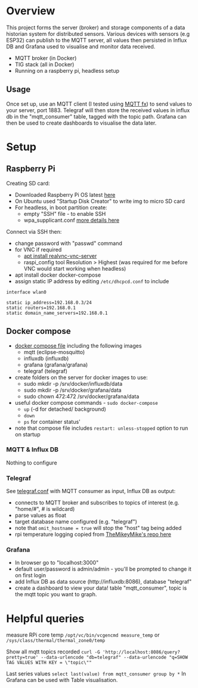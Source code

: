 # Overview
This project forms the server (broker) and storage components of a data historian system for distributed sensors.
Various devices with sensors (e.g ESP32) can publish to the MQTT server, all values then persisted in Influx DB and Grafana used to visualise and monitor data received.

 - MQTT broker (in Docker)
 - TIG stack (all in Docker)
 - Running on a raspberry pi, headless setup

## Usage
Once set up, use an MQTT client (I tested using [MQTT fx](https://mqttfx.jensd.de/)) to send values to your server, port 1883.
Telegraf will then store the received values in influx db in the "mqtt_consumer" table, tagged with the topic path.
Grafana can then be used to create dashboards to visualise the data later.

# Setup
## Raspberry Pi

Creating SD card:
- Downloaded Raspberry Pi OS latest [here](https://www.raspberrypi.org/downloads/raspberry-pi-os/)
- On Ubuntu used "Startup Disk Creator" to write img to micro SD card
- For headless, in boot partition create:
    - empty "SSH" file - to enable SSH
    - wpa_supplicant.conf [more details here](https://www.raspberrypi.org/documentation/configuration/wireless/headless.md)

Connect via SSH then:
- change password with "passwd" command
- for VNC if required
    - [apt install realvnc-vnc-server](https://www.raspberrypi.org/documentation/remote-access/vnc/)
    - raspi_config tool Resolution > Highest (was required for me before VNC would start working when headless)
- apt install docker docker-compose
- assign static IP address by editing `/etc/dhcpcd.conf` to include
```
interface wlan0

static ip_address=192.168.0.3/24
static routers=192.168.0.1
static domain_name_servers=192.168.0.1
```


## Docker compose

- [docker compose file](docker-compose.yml) including the following images
    - mqtt (eclipse-mosquitto)
    - influxdb (influxdb)
    - grafana (grafana/grafana)
    - telegraf (telegraf)
- create folders on the server for docker images to use:
    - sudo mkdir -p /srv/docker/influxdb/data
    - sudo mkdir -p /srv/docker/grafana/data
    - sudo chown 472:472 /srv/docker/grafana/data
- useful docker compose commands - `sudo docker-compose`
    - `up` (-d for detached/ background)
    - `down`
    - `ps` for container status'
- note that compose file includes `restart: unless-stopped` option to run on startup

### MQTT & Influx DB
Nothing to configure

### Telegraf
See [telegraf.conf](telegraf.conf) with MQTT consumer as input, Influx DB as output:
- connects to MQTT broker and subscribes to topics of interest (e.g. "home/#", # is wildcard)
- parse values as float
- target database name configured (e.g. "telegraf")
- note that `omit_hostname = true` will stop the "host" tag being added
- rpi temperature logging copied from [TheMikeyMike's repo here](https://github.com/TheMickeyMike/raspberrypi-temperature-telegraf)

### Grafana
- In browser go to "localhost:3000"
- default user/password is admin/admin - you'll be prompted to change it on first login
- add Influx DB as data source (http://influxdb:8086), database "telegraf"
- create a dashboard to view your data! table "mqtt_consumer", topic is the mqtt topic you want to graph.

# Helpful queries
measure RPi core temp
`/opt/vc/bin/vcgencmd measure_temp`
or
`/sys/class/thermal/thermal_zone0/temp`

Show all mqtt topics recorded
`curl -G 'http://localhost:8086/query?pretty=true' --data-urlencode "db=telegraf" --data-urlencode "q=SHOW TAG VALUES WITH KEY = \"topic\""`

Last series values
`select last(value) from mqtt_consumer group by *`
In Grafana can be used with Table visualisation.


